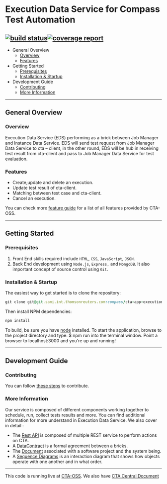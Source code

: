 # Execution Data Service for Compass Test Automation

[![build status](https://git.sami.int.thomsonreuters.com/compass/cta-app-executiondataservice/badges/master/build.svg)](https://git.sami.int.thomsonreuters.com/compass/cta-app-executiondataservice/commits/master)[![coverage report](https://git.sami.int.thomsonreuters.com/compass/cta-app-executiondataservice/badges/master/coverage.svg)](https://git.sami.int.thomsonreuters.com/compass/cta-app-executiondataservice/commits/master)
------
* General Overview
  * [Overview](#overview)
  * [Features](#features)
* Getting Started
  * [Prerequisites](#prerequisites) 
  * [Installation & Startup](#installation-&-startup)
* Development Guide
  * [Contributing](#contributing)
  * [More Information](#more-information)
  
------

## General Overview
### Overview
Execution Data Service (EDS) performing as a brick between Job Manager and Instance Data Service. EDS will send test request from Job Manager Data Service to cta – client, in the other round, EDS will be hub in receiving test result from cta-client and pass to Job Manager Data Service for test evaluation.

### Features
  * Create,update and delete an execution.
  * Update test result of cta-client.
  * Matching between test case and cta-client.
  * Cancel an execution.
  

You can check more [feature guide](https://git.sami.int.thomsonreuters.com/compass/cta/blob/master/features.md) for a list of all features provided by CTA-OSS.

------

## Getting Started
### Prerequisites
 1. Front End skills required include `HTML`, `CSS`, `JavaScript`, `JSON`. 
 2. Back End development using `Node.js`, `Express,` and `MongoDB`. It also important concept of source control using `Git`.

### Installation & Startup
The easiest way to get started is to clone the repository:
```ruby
git clone git@git.sami.int.thomsonreuters.com:compass/cta-app-executiondataservice.git
```
Then install NPM dependencies:
```ruby
npm install
```
To build, be sure you have [node](https://nodejs.org/en/) installed.
To start the application, browse to the project directory and type: $ npm run into the terminal window. Point a browser to localhost:3000 and you're up and running!

------

## Development Guide
### Contributing
You can follow [these steps](https://git.sami.int.thomsonreuters.com/compass/cta/blob/master/contributing.md) to contribute.

### More Information
Our service is composed of different components working together to schedule, run, collect tests results and more. You can find additional information for more understand in Execution Data Service.
We also cover in detail :
* The [Rest API](https://git.sami.int.thomsonreuters.com/compass/cta-app-executiondataservice/wikis/restapi) is composed of multiple REST service to perform actions on CTA.
* A [DataContract](https://git.sami.int.thomsonreuters.com/compass/cta-app-executiondataservice/wikis/datacontract) is a formal agreement between a bricks.
* The [Document](https://git.sami.int.thomsonreuters.com/compass/cta-app-executiondataservice/wikis/document) associated with a software project and the system being.
* A [Sequence Diagrams](https://git.sami.int.thomsonreuters.com/compass/cta-app-executiondataservice/wikis/sequencediagram) is an interaction diagram that shows how objects operate with one another and in what order.

------

This code is running live at [CTA-OSS](https://.). We also have [CTA Central Document](https://git.sami.int.thomsonreuters.com/compass/cta) 
